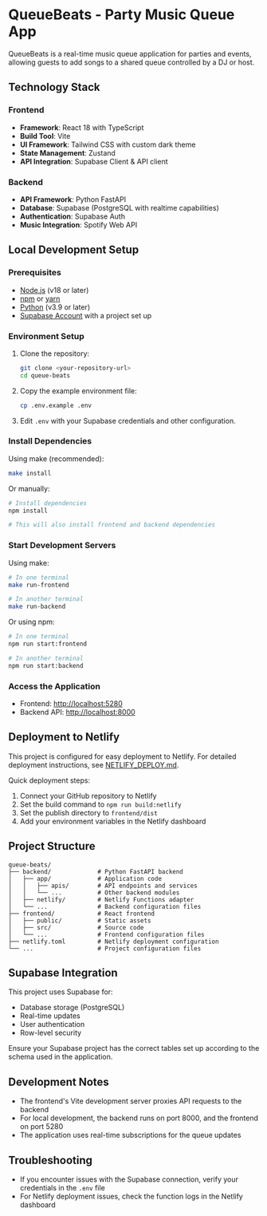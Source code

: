 # QueueBeats - Party Music Queue App

QueueBeats is a real-time music queue application for parties and events, allowing guests to add songs to a shared queue controlled by a DJ or host.

## Technology Stack

### Frontend
- **Framework**: React 18 with TypeScript
- **Build Tool**: Vite
- **UI Framework**: Tailwind CSS with custom dark theme
- **State Management**: Zustand
- **API Integration**: Supabase Client & API client

### Backend
- **API Framework**: Python FastAPI
- **Database**: Supabase (PostgreSQL with realtime capabilities)
- **Authentication**: Supabase Auth
- **Music Integration**: Spotify Web API

## Local Development Setup

### Prerequisites
- [Node.js](https://nodejs.org/) (v18 or later)
- [npm](https://www.npmjs.com/) or [yarn](https://yarnpkg.com/)
- [Python](https://www.python.org/) (v3.9 or later)
- [Supabase Account](https://supabase.com) with a project set up

### Environment Setup

1. Clone the repository:
   ```bash
   git clone <your-repository-url>
   cd queue-beats
   ```

2. Copy the example environment file:
   ```bash
   cp .env.example .env
   ```

3. Edit `.env` with your Supabase credentials and other configuration.

### Install Dependencies

Using make (recommended):
```bash
make install
```

Or manually:
```bash
# Install dependencies
npm install

# This will also install frontend and backend dependencies
```

### Start Development Servers

Using make:
```bash
# In one terminal
make run-frontend

# In another terminal
make run-backend
```

Or using npm:
```bash
# In one terminal
npm run start:frontend

# In another terminal
npm run start:backend
```

### Access the Application

- Frontend: [http://localhost:5280](http://localhost:5280)
- Backend API: [http://localhost:8000](http://localhost:8000)

## Deployment to Netlify

This project is configured for easy deployment to Netlify. For detailed deployment instructions, see [NETLIFY_DEPLOY.md](NETLIFY_DEPLOY.md).

Quick deployment steps:

1. Connect your GitHub repository to Netlify
2. Set the build command to `npm run build:netlify`
3. Set the publish directory to `frontend/dist`
4. Add your environment variables in the Netlify dashboard

## Project Structure

```
queue-beats/
├── backend/             # Python FastAPI backend
│   ├── app/             # Application code
│   │   ├── apis/        # API endpoints and services
│   │   └── ...          # Other backend modules
│   ├── netlify/         # Netlify Functions adapter
│   └── ...              # Backend configuration files
├── frontend/            # React frontend
│   ├── public/          # Static assets
│   ├── src/             # Source code
│   └── ...              # Frontend configuration files
├── netlify.toml         # Netlify deployment configuration
└── ...                  # Project configuration files
```

## Supabase Integration

This project uses Supabase for:
- Database storage (PostgreSQL)
- Real-time updates
- User authentication
- Row-level security

Ensure your Supabase project has the correct tables set up according to the schema used in the application.

## Development Notes

- The frontend's Vite development server proxies API requests to the backend
- For local development, the backend runs on port 8000, and the frontend on port 5280
- The application uses real-time subscriptions for the queue updates

## Troubleshooting

- If you encounter issues with the Supabase connection, verify your credentials in the `.env` file
- For Netlify deployment issues, check the function logs in the Netlify dashboard
